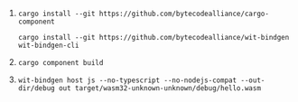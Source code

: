1.
    ```
    cargo install --git https://github.com/bytecodealliance/cargo-component

    cargo install --git https://github.com/bytecodealliance/wit-bindgen wit-bindgen-cli
    ```

1.
    ```
    cargo component build
    ```

1.
    ```
    wit-bindgen host js --no-typescript --no-nodejs-compat --out-dir/debug out target/wasm32-unknown-unknown/debug/hello.wasm

    ```

